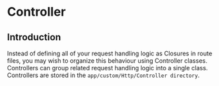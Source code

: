 # Controller
##  Introduction

Instead of defining all of your request handling logic as Closures in route files, you may
wish to organize this behaviour using Controller classes. Controllers can group related
request handling logic into a single class. Controllers are stored in the
`app/custom/Http/Controller directory`.
